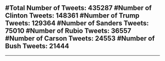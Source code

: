 #Total Number of Tweets: 435287 
#Number of Clinton Tweets: 148361
#Number of Trump Tweets: 129364
#Number of Sanders Tweets: 75010
#Number of Rubio Tweets: 36557
#Number of Carson Tweets: 24553
#Number of Bush Tweets: 21444
---
---
